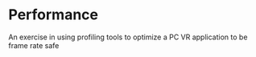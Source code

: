 # Performance
An exercise in using profiling tools to optimize a PC  VR application to be frame rate safe
